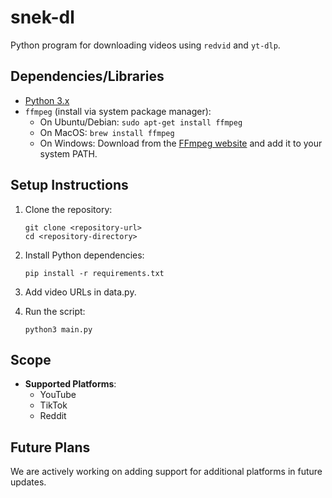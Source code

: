 # snek-dl

Python program for downloading videos using `redvid` and `yt-dlp`.

## Dependencies/Libraries

- [Python 3.x](https://www.python.org/downloads/)
- `ffmpeg` (install via system package manager):
  - On Ubuntu/Debian: `sudo apt-get install ffmpeg`
  - On MacOS: `brew install ffmpeg`
  - On Windows: Download from the [FFmpeg website](https://ffmpeg.org/download.html) and add it to your system PATH.

## Setup Instructions

1. Clone the repository:
	```
	git clone <repository-url>
	cd <repository-directory>
	```

2. Install Python dependencies:
	```
	pip install -r requirements.txt
	```

3. Add video URLs in data.py.

4. Run the script:
	```
	python3 main.py
	```

## Scope

- **Supported Platforms**:
  - YouTube
  - TikTok
  - Reddit

## Future Plans

We are actively working on adding support for additional platforms in future updates.